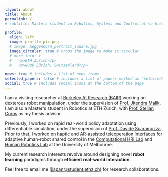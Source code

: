```yaml
---
layout: about
title: About
permalink: /
# subtitle: Masters student in Robotics, Systems and Control at <a href='#'>ETH Z\"{u}rich</a>.

profile:
  align: left
  image: profile_pic.png
  # image: meggenhorn_portrait_square.jpg
  image_circular: true # crops the image to make it circular
  # more_info: >
  #   <p>ETH Zürich</p>
  #   <p>8006 Zürich, Switzerland</p>

news: true # includes a list of news items
selected_papers: false # includes a list of papers marked as "selected={true}"
social: true # includes social icons at the bottom of the page
---
```


I am a visiting researcher at [Berkeley AI Research (BAIR)](https://bair.berkeley.edu/) working on dexterous robot manipulation, under the supervision of [Prof. Jitendra Malik](https://people.eecs.berkeley.edu/~malik/). I am also a Master's student in Robotics at ETH Zürich, with [Prof. Stelian Coros](https://crl.ethz.ch/people/coros/index.html) as my thesis advisor. 

Previously, I worked on rapid real-world policy adaptation using differentiable simulation, under the supervision of [Prof. Davide Scaramuzza](https://rpg.ifi.uzh.ch/people_scaramuzza.html). Prior to that, I worked on haptic and AR-assisted teleoperation interfaces for adaptive human-robot shared control in the [Computational HRI Lab](https://chri-lab.github.io/) and [Human Robotics Lab](https://blogs.unimelb.edu.au/human-robotics/) at the University of Melbourne.

My current research interests revolve around designing novel **robot learning** paradigms through **efficient real-world interaction**.

Feel free to email me ([jiapan@student.ethz.ch](mailto:jiapan@student.ethz.ch)) for research collaborations.
